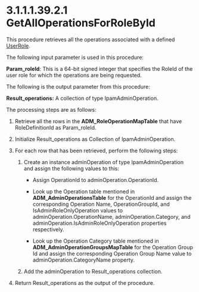<html dir="LTR" xmlns:mshelp="http://msdn.microsoft.com/mshelp" xmlns:ddue="http://ddue.schemas.microsoft.com/authoring/2003/5" xmlns:xlink="http://www.w3.org/1999/xlink" xmlns:tool="http://www.microsoft.com/tooltip">
 <body>
 <div id="header">
 <h1 class="heading">3.1.1.1.39.2.1 GetAllOperationsForRoleById</h1>
 </div>
 <div id="mainSection">
 <div id="mainBody">
 <div id="allHistory" class="saveHistory"></div>
 <div id="sectionSection0" class="section" name="collapseableSection">
 

<p>This procedure retrieves all the operations associated with
a defined <a href="a067a755-44bf-4f17-a8a6-a4d707cb3888.md">UserRole</a>.</p>

<p>The following input parameter is used in this procedure:</p>

<p><b>Param_roleId</b>: This is a 64-bit signed integer
that specifies the RoleId of the user role for which the operations are being
requested.</p>

<p>The following is the output parameter from this procedure:</p>

<p><b>Result_operations:</b> A collection of type
IpamAdminOperation.</p>

<p>The processing steps are as follows:</p>

<ol><li><p><span> </span>Retrieve all the
rows in the <b>ADM_RoleOperationMapTable</b> that have RoleDefinitionId as
Param_roleId.</p>

</li><li><p><span> </span>Initialize
Result_operations as Collection of IpamAdminOperation.</p>

</li><li><p><span> </span>For each row
that has been retrieved, perform the following steps:</p>

<ol><li><p><span> 
</span>Create an instance adminOperation of type IpamAdminOperation and assign
the following values to this:</p>

<ul><li><p><span><span> 
</span></span>Assign OperationId to adminOperation.OperationId.</p>

</li><li><p><span><span> 
</span></span>Look up the Operation table mentioned in <b>ADM_AdminOperationsTable</b>
for the OperationId and assign the corresponding Operation Name,
OperationGroupId, and IsAdminRoleOnlyOperation values to
adminOperation.OperationName, adminOperation.Category, and
adminOperation.IsAdminRoleOnlyOperation properties respectively.</p>

</li><li><p><span><span> 
</span></span>Look up the Operation Category table mentioned in <b>ADM_AdminOperationGroupsMapTable</b>
for the Operation Group Id and assign the corresponding Operation Group Name
value to adminOperation.CategoryName property.</p>

</li></ul></li><li><p><span> 
</span>Add the adminOperation to Result_operations collection.</p>

</li></ol></li><li><p><span> </span>Return
Result_operations as the output of the procedure.</p>

</li></ol>
 </div>
 </div>
 </div>
 </body>
</html>